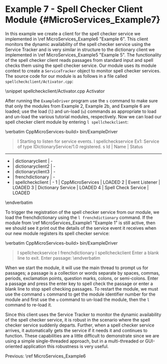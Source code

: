 Example 7 - Spell Checker Client Module   {#MicroServices_Example7}
=======================================

In this example we create a client for the spell checker service we implemented
in \ref MicroServices_Example6 "Example 6". This client monitors the dynamic
availability of the spell checker service using the Service Tracker and is very
similar in structure to the dictionary client we implemented in
\ref MicroServices_Example5 "Example 5". The functionality of the spell checker
client reads passages from standard input and spell checks them using the spell
checker service. Our module uses its module context to create a `ServiceTracker`
object to monitor spell checker services. The source code for our module is as
follows in a file called `spellcheckclient/Activator.cpp`:

\snippet spellcheckclient/Activator.cpp Activator

After running the `ExampleDriver` program use the `s` command to make sure that
only the modules from Example 2, Example 2b, and Example 6 are loaded; use the
load (`l`) and un-load (`u`) commands as appropriate to load and un-load the
various tutorial modules, respectively. Now we can load our spell checker client
module by entering `l spellcheckclient`:

\verbatim
CppMicroServices-build> bin/ExampleDriver
> l 
Starting to listen for service events.
> l spellcheckservice
Ex1: Service of type IDictionaryService/1.0 registered.
> s
Id | Name                 | Status
-----------------------------------
 - | dictionaryclient     | -
 - | dictionaryclient2    | -
 - | dictionaryclient3    | -
 - | frenchdictionary     | -
 - | spellcheckclient     | -
 1 | CppMicroServices     | LOADED
 2 | Event Listener       | LOADED
 3 | Dictionary Service   | LOADED
 4 | Spell Check Service  | LOADED
> 
\endverbatim

To trigger the registration of the spell checker service from our module, we
load the frenchdictionary using the `l frenchdictionary` command. If the module from
\ref MicroServices_Example1 "Example 1" is still active,
then we should see it print out the details of the service event it receives
when our new module registers its spell checker service:

\verbatim
CppMicroServices-build> bin/ExampleDriver
> l spellcheckservice
> l frenchdictionary
> l spellcheckclient
Enter a blank line to exit.
Enter passage:
\endverbatim

When we start the module, it will use the main thread to prompt us for passages; a
passage is a collection or words separate by spaces, commas, periods, exclamation
points, question marks, colons, or semi-colons. Enter a passage and press the enter
key to spell check the passage or enter a blank line to stop spell checking passages.
To restart the module, we must use the command `s` command to get the module identifier
number for the module and first use the `u` command to un-load the module, then the
`l` command to re-load it.

Since this client uses the Service Tracker to monitor the dynamic availability of the
spell checker service, it is robust in the scenario where the spell checker service
suddenly departs. Further, when a spell checker service arrives, it automatically gets
the service if it needs it and continues to function. These capabilities are a little
difficult to demonstrate since we are using a simple single-threaded approach, but in
a multi-threaded or GUI-oriented application this robustness is very useful. 

Previous: \ref MicroServices_Example6
